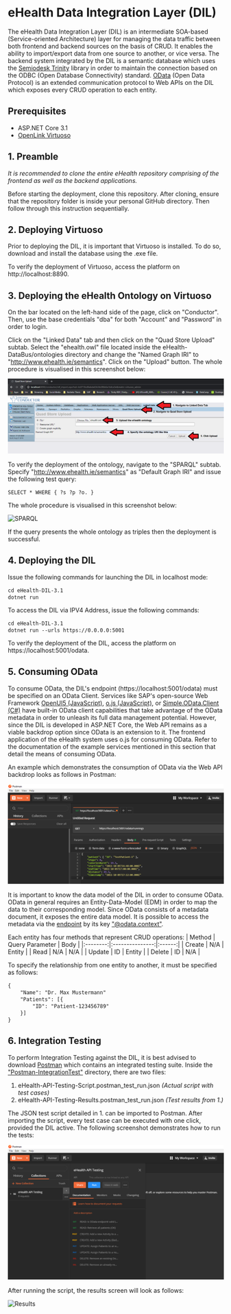 # eHealth Data Integration Layer (DIL)
The eHealth Data Integration Layer (DIL) is an intermediate SOA-based (Service-oriented Architecture) layer for managing the data traffic between both frontend and backend sources on the basis of CRUD. It enables the ability to import/export data from one source to another, or vice versa. The backend system integrated by the DIL is a semantic database which uses the [Semiodesk Trinity](https://trinity-rdf.net/) library in order to maintain the connection based on the ODBC (Open Database Connectivity) standard. [OData](https://www.odata.org/) (Open Data Protocol) is an extended communication protocol to Web APIs on the DIL which exposes every CRUD operation to each entity.

## Prerequisites
- ASP.NET Core 3.1
- [OpenLink Virtuoso](http://vos.openlinksw.com/owiki/wiki/VOS/VOSDownload)

## 1. Preamble
*It is recommended to clone the entire eHealth repository comprising of the frontend as well as the backend applications.*

Before starting the deployment, clone this repository. After cloning, ensure that the repository folder is inside your personal GitHub directory. Then follow through this instruction sequentially.

## 2. Deploying Virtuoso
Prior to deploying the DIL, it is important that Virtuoso is installed. To do so, download and install the database using the .exe file.

To verify the deployment of Virtuoso, access the platform on http://localhost:8890.

## 3. Deploying the eHealth Ontology on Virtuoso
On the bar located on the left-hand side of the page, click on "Conductor". Then, use the base credentials "dba" for both "Account" and "Password" in order to login.

Click on the "Linked Data" tab and then click on the "Quad Store Upload" subtab. Select the
"ehealth.owl" file located inside the eHealth-DataBus/ontologies directory and change the "Named Graph IRI" to "http://www.ehealth.ie/semantics". Click on the "Upload" button. The whole procedure is visualised in this screenshot below:

![Upload](./MD-Images/Virtuoso-Upload.bmp)

To verify the deployment of the ontology, navigate to the "SPARQL" subtab. Specify "http://www.ehealth.ie/semantics" as "Default Graph IRI" and issue the following test query:
```
SELECT * WHERE { ?s ?p ?o. }
```

The whole procedure is visualised in this screenshot below:

![SPARQL](./MD-Images/Virtuoso-Sparql.bmp)

If the query presents the whole ontology as triples then the deployment is successful.

## 4. Deploying the DIL

Issue the following commands for launching the DIL in localhost mode:
```
cd eHealth-DIL-3.1
dotnet run
```
To access the DIL via IPV4 Address, issue the following commands:
```
cd eHealth-DIL-3.1
dotnet run --urls https://0.0.0.0:5001
```

To verify the deployment of the DIL, access the platform on https://localhost:5001/odata.

## 5. Consuming OData
To consume OData, the DIL's endpoint (https://localhost:5001/odata) must be specified on an OData Client. Services like SAP's open-source Web Framework [OpenUI5 (JavaScript)](https://openui5.org/), [o.js (JavaScript)](https://github.com/janhommes/o.js), or [Simple.OData.Client (C#)](https://github.com/simple-odata-client/Simple.OData.Client) have built-in OData client capabilities that take advantage of the OData metadata in order to unleash its full data management potential. However, since the DIL is developed in ASP.NET Core, the Web API remains as a viable backdrop option since OData is an extension to it. The frontend application of the eHealth system uses o.js for consuming OData. Refer to the documentation of the example services mentioned in this section that detail the means of consuming OData.

An example which demonstrates the consumption of OData via the Web API backdrop looks as follows in Postman:

![OData](./MD-Images/OData-Example.bmp)

It is important to know the data model of the DIL in order to consume OData. OData in general requires an Entity-Data-Model (EDM) in order to map the data to their corresponding model. Since OData consists of a metadata document, it exposes the entire data model. It is possible to access the metadata via the [endpoint](https://localhost:5001/odata) by its key ["@odata.context"](https://localhost:5001/odata/$metadata).

Each entity has four methods that represent CRUD operations:
| Method   | Query Parameter | Body   |
|:--------:|:---------------:|:------:|
| Create   | N/A             | Entity |
| Read     | N/A             | N/A    |
| Update   | ID              | Entity |
| Delete   | ID              | N/A    |

To specify the relationship from one entity to another, it must be specified as follows:

```
{
    "Name": "Dr. Max Mustermann"
    "Patients": [{
        "ID": "Patient-123456789"
    }]
}
```
## 6. Integration Testing
To perform Integration Testing against the DIL, it is best advised to download [Postman](https://www.postman.com/) which contains an integrated testing suite. Inside the ["Postman-IntegrationTest"](https://github.com/bluiska/eHealthApplication/tree/feature/DIL/eHealth-DIL/Postman-IntegrationTest) directory, there are two files:
1. eHealth-API-Testing-Script.postman_test_run.json *(Actual script with test cases)*
2. eHealth-API-Testing-Results.postman_test_run.json *(Test results from 1.)*

The JSON test script detailed in 1. can be imported to Postman. After importing the script, every test case can be executed with one click, provided the DIL active. The following screenshot demonstrates how to run the tests:

![RunScript](./MD-Images/Test-RunScript.bmp)

After running the script, the results screen will look as follows:

![Results](./MD-Images/Test-Results.bmp)
